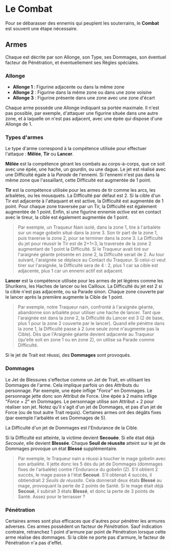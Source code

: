 # Le Combat

Pour se débarasser des ennemis qui peuplent les souterrains, le **Combat** est souvent une étape nécessaire.

## Armes

Chaque est décrite par son Allonge, son Type, ses Dommages, son éventuel facteur de Pénétration, et éventuellement ses Règles spéciales.

### Allonge

* **Allonge 1** : Figurine adjacente ou dans la même zone
* **Allonge 2** : Figurine dans la même zone ou dans une zone voisine
* **Allonge 3** : Figurine présente dans une zone avec une zone d'écart

Chaque arme possède une Allonge indiquant sa portée maximale. Il n'est pas possible, par exemple, d'attaquer une figurine située dans une autre zone, et à laquelle on n'est pas adjacent, avec une épée qui dispose d'une Allonge de 1.

### Types d'armes

Le type d'arme correspond à la compétence utilisée pour effectuer l'attaque : **Mêlée**, **Tir** ou **Lancer**.

**Mêlée** est la compétence gérant les combats au corps-à-corps, que ce soit avec une épée, une hache, un gourdin, ou une dague. Le jet est réalisé avec une Difficulté égale à la _Parade_ de l'ennemi. Si l'ennemi n'est pas dans la même zone que l'assaillant, cette Difficulté est augmentée de 1 point.

**Tir** est la compétence utilisée pour les armes de tir comme les arcs, les arbalètes, ou les mousquets. La Difficulté par défaut est 2. Si la cible d'un Tir est adjacente à l'attaquant et est active, la Difficulté est augmentée de 1 point. Pour chaque zone traversée par un Tir, la Difficulté est également augmentée de 1 point. Enfin, si une figurine ennemie _active_ est en contact avec le tireur, la cible est également augmentée de 1 point.

> Par exemple, un Traqueur Nain isolé, dans la zone 1, tire à l'arbalète sur un mage gobelin situé dans la zone 3. Son tir part de la zone 1, puis traverse la zone 2, pour se terminer dans la zone 3. La Difficulté du jet pour réussir le Tir est de 2+1=3, la traversée de la zone 2 augmentant de 1 point la Difficulté. Si le Traqueur avait tiré sur l'araignée géante présente en zone 2, la Difficulté serait de 2. Au tour suivant, l'araignée se déplace au Contact du Traqueur. Si celui-ci veut tirer sur l'araignée, la Difficulté sera de 4 : 2, plus 1 car sa cible est adjacente, plus 1 car un ennemi actif est adjacent.

**Lancer** est la compétence utilisée pour les armes de jet légères comme les Shurikens, les Haches de lancer ou les Cailloux. La Difficulté du jet est 2 si la cible n'est pas adjacente, ou sa Parade sinon. Chaque zone couverte par le lancer après la première augmente la Cible de 1 point.

> Par exemple, notre Traqueur nain, confronté à l'araignée géante, abandonne son arbalète pour utiliser une hache de lancer. Tant que l'araignée est dans la zone 2, la Difficulté du Lancer est 3 (2 de base, plus 1 pour la zone 2 couverte par le lancer). Quand elle pénètre dans la zone 1, la Difficulté passe à 2 (une seule zone n'augmente pas la Cible). Dès que l'Araignée géante devient adjacente au Traqueur (qu'elle soit en zone 1 ou en zone 2), on utilise sa Parade comme Difficulté.

Si le jet de Trait est réussi, des **Dommages** sont provoqués.

### Dommages

Le Jet de Blessures s'effectue comme un Jet de Trait, en utilisant les Dommages de l'arme. Cela implique parfois un des Attributs du personnage. Par exemple, une épée inflige "_Force_" en Dommages. Le personnage jette donc son Attribut de Force. Une épée à 2 mains inflige "_Force + 2_" en Dommages. Le personnage utilise son Attribut + 2 pour réaliser son jet. Notez qu'il s'agit d'un jet de Dommages, et pas d'un jet de Force (ou de tout autre Trait requis). Certaines armes ont des dégâts fixes (par exemple l'arbalète et ses Dommages de 5).

La Difficulté d'un jet de Dommages est l'Endurance de la Cible.

Si la Difficulté est atteinte, la victime devient **Secouée**. Si elle était déjà _Secouée_, elle devient **Blessée**. Chaque **Seuil de réussite** atteint sur le jet de Dommages provoque un état **Blessé** supplémentaire.

> Par exemple, le Traqueur nain a réussi à toucher le mage gobelin avec son arbalète. Il jette donc les 5 dés du jet de Dommages (dommages fixes de l'arbalète) contre l'Endurance du gobelin (2). S'il obtient 2 succès, le mage passe à l'état **Secoué**. S'il obtenait 4 succès, il obtiendrait 2 _Seuils de réussite_. Cela donnerait deux états **Blessé** au mage, provoquant la perte de 2 points de Santé. Si le mage était déjà **Secoué**, il subirait 3 états **Blessé**, et donc la perte de 3 points de Santé. Assez pour le terrasser ?

### Pénétration

Certaines armes sont plus efficaces que d'autres pour pénétrer les armures adverses. Ces armes possèdent un facteur de _Pénétration_. Sauf indication contraire, retranchez 1 point d'armure par point de Pénétration lorsque cette arme réalise des dommages. Si la cible ne porte pas d'armure, le facteur de Pénétration n'a pas d'effet.
